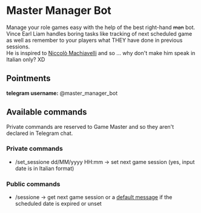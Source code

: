 # Master Manager Bot

Manage your role games easy with the help of the best right-hand ~~man~~ bot.  
Vince Earl Liam handles boring tasks like tracking of next scheduled game as well as remember to your players what THEY have done in previous sessions.  
He is inspired to [Niccolò Machiavelli](https://en.wikipedia.org/wiki/Niccol%C3%B2_Machiavelli) and so ... why don't make him speak in Italian only? XD

## Pointments

**telegram username:** @master_manager_bot

## Available commands

Private commands are reserved to Game Master and so they aren't declared in Telegram chat.

### Private commands

 - /set_sessione dd/MM/yyyy HH:mm → set next game session (yes, input date is in Italian format)

### Public commands

 - /sessione → get next game session or a [default message](https://translate.google.it/?hl=it&sl=it&tl=en&text=Prossima%20sessione%3A%20non%20settata&op=translate) if the scheduled date is expired or unset 
